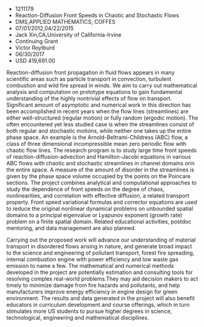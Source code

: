 
* 1211179
* Reaction-Diffusion Front Speeds in Chaotic and Stochastic Flows
* DMS,APPLIED MATHEMATICS, COFFES
* 07/01/2012,04/22/2015
* Jack Xin,CA,University of California-Irvine
* Continuing Grant
* Victor Roytburd
* 06/30/2017
* USD 419,691.00

Reaction-diffusion front propagation in fluid flows appears in many scientific
areas such as particle transport in convection, turbulent combustion and wild
fire spread in winds. We aim to carry out mathematical analysis and computation
on prototype equations to gain fundamental understanding of the highly
nontrivial effects of flow on transport. Significant amount of asymptotic and
numerical work in this direction has been accomplished in recent years when the
flow lines (streamlines) are either well-structured (regular motion) or fully
random (ergodic motion). The often encountered yet less studied case is when the
streamlines consist of both regular and stochastic motions, while neither one
takes up the entire phase space. An example is the Arnold-Beltrami-Childress
(ABC) flow, a class of three dimensional incompressible mean zero periodic flow
with chaotic flow lines. The research program is to study large time front
speeds of reaction-diffusion-advection and Hamilton-Jacobi equations in various
ABC flows with chaotic and stochastic streamlines in channel domains orin the
entire space. A measure of the amount of disorder in the streamlines is given by
the phase space volume occupied by the points on the Poincare sections. The
project combines analytical and computational approaches to study the dependence
of front speeds on the degree of chaos, nonlinearities, and correlation with
effective diffusion, a related transport property. Front speed variational
formulas and corrector equations are used to reduce the original nonlinear
dynamical problems on unbounded spatial domains to a principal eigenvalue or
Lyapunov exponent (growth rate) problem on a finite spatial domain. Related
educational activities, postdoc mentoring, and data management are also planned.

Carrying out the proposed work will advance our understanding of material
transport in disordered flows arising in nature, and generate broad impact to
the science and engineering of pollutant transport, forest fire spreading,
internal combustion engine with power efficiency and low waste gas emission to
name a few. The mathematical and numerical methods developed in the project are
potentially estimation and consulting tools for resolving complex real-world
problems.They may aid decision makers to act timely to minimize damage from fire
hazards and pollutants, and help manufacturers improve energy efficiency in
engine design for green environment. The results and data generated in the
project will also benefit educators in curriculum development and course
offerings, which in turn stimulates more US students to pursue higher degrees in
science, technological, engineering and mathematical disciplines.
